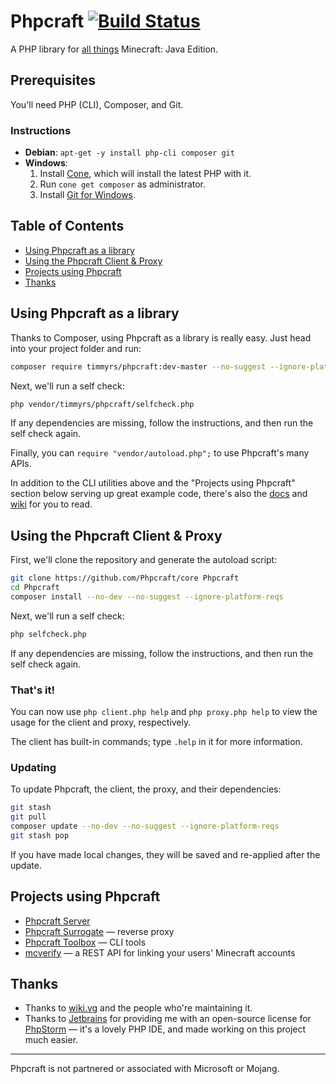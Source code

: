 # Phpcraft [![Build Status](https://travis-ci.org/Phpcraft/core.svg?branch=master)](https://travis-ci.org/Phpcraft/core)

A PHP library for [all things](https://phpcraft.de/docs/inherits.html) Minecraft: Java Edition.

## Prerequisites

You'll need PHP (CLI), Composer, and Git.

### Instructions

- **Debian**: `apt-get -y install php-cli composer git`
- **Windows**:
  1. Install [Cone](https://getcone.org), which will install the latest PHP with it.
  2. Run `cone get composer` as administrator.
  3. Install [Git for Windows](https://git-scm.com/download/win).

## Table of Contents

- [Using Phpcraft as a library](#using-phpcraft-as-a-library)
- [Using the Phpcraft Client & Proxy](#using-the-phpcraft-client--proxy)
- [Projects using Phpcraft](#projects-using-phpcraft)
- [Thanks](#thanks)

## Using Phpcraft as a library

Thanks to Composer, using Phpcraft as a library is really easy. Just head into your project folder and run:

```Bash
composer require timmyrs/phpcraft:dev-master --no-suggest --ignore-platform-reqs
```

Next, we'll run a self check:

```Bash
php vendor/timmyrs/phpcraft/selfcheck.php
```

If any dependencies are missing, follow the instructions, and then run the self check again.

Finally, you can `require "vendor/autoload.php";` to use Phpcraft's many APIs.

In addition to the CLI utilities above and the "Projects using Phpcraft" section below serving up great example code, there's also the [docs](https://phpcraft.de/docs/index.html) and [wiki](https://github.com/timmyrs/Phpcraft/wiki) for you to read.

## Using the Phpcraft Client & Proxy

First, we'll clone the repository and generate the autoload script:

```Bash
git clone https://github.com/Phpcraft/core Phpcraft
cd Phpcraft
composer install --no-dev --no-suggest --ignore-platform-reqs
```

Next, we'll run a self check:

```Bash
php selfcheck.php
```

If any dependencies are missing, follow the instructions, and then run the self check again.

### That's it!

You can now use `php client.php help` and `php proxy.php help` to view the usage for the client and proxy, respectively.

The client has built-in commands; type `.help` in it for more information.

### Updating

To update Phpcraft, the client, the proxy, and their dependencies:

```Bash
git stash
git pull
composer update --no-dev --no-suggest --ignore-platform-reqs
git stash pop
``` 

If you have made local changes, they will be saved and re-applied after the update.

## Projects using Phpcraft

- [Phpcraft Server](https://github.com/Phpcraft/server)
- [Phpcraft Surrogate](https://github.com/Phpcraft/surrogate) — reverse proxy
- [Phpcraft Toolbox](https://github.com/Phpcraft/toolbox) — CLI tools
- [mcverify](https://github.com/timmyRS/mcverify) — a REST API for linking your users' Minecraft accounts

## Thanks

- Thanks to [wiki.vg](https://wiki.vg/) and the people who're maintaining it.
- Thanks to [Jetbrains](https://www.jetbrains.com/?from=Phpcraft) for providing me with an open-source license for [PhpStorm](https://www.jetbrains.com/phpstorm/?from=Phpcraft) — it's a lovely PHP IDE, and made working on this project much easier.

---

Phpcraft is not partnered or associated with Microsoft or Mojang.
